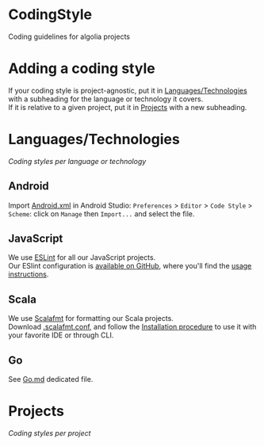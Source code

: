 # CodingStyle
Coding guidelines for algolia projects

# Adding a coding style
If your coding style is project-agnostic, put it in [Languages/Technologies](#languagestechnologies) with a subheading for the language or technology it covers.  
If it is relative to a given project, put it in [Projects](#projects) with a new subheading.

# Languages/Technologies
_Coding styles per language or technology_

## Android
Import [Android.xml](./Android.xml) in Android Studio: `Preferences` > `Editor` > `Code Style` > `Scheme`: click on `Manage` then `Import...` and select the file.

## JavaScript
We use [ESLint](http://eslint.org/) for all our JavaScript projects.  
Our ESlint configuration is [available on GitHub](https://github.com/algolia/eslint-config-algolia), where you'll find the [usage instructions](https://github.com/algolia/eslint-config-algolia#usage).

## Scala
We use [Scalafmt](http://scalafmt.org/) for formatting our Scala projects.  
Download [.scalafmt.conf](./scalafmt.conf), and follow the [Installation procedure](https://olafurpg.github.io/scalafmt/#Installation) to use it with your favorite IDE or through CLI.

## Go
See [Go.md](./Go.md) dedicated file.

# Projects
_Coding styles per project_
